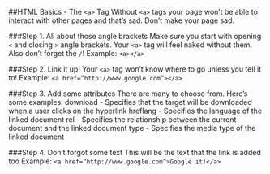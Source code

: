 ##HTML Basics - The `<a>` Tag
Without `<a>` tags your page won’t be able to interact with other pages and that’s sad. Don’t make your page sad.

###Step 1. All about those angle brackets
Make sure you start with opening `<` and closing `>`  angle brackets. Your `<a>` tag will feel naked without them. Also don’t forget the `/`!
Example: `<a></a>`

###Step 2. Link it up!
Your `<a>` tag won’t know where to go unless you tell it to! 
Example:
`<a href=”http://www.google.com”></a>`

###Step 3. Add some attributes
There are many to choose from. Here’s some examples:
download - Specifies that the target will be downloaded when a user clicks on the hyperlink
hreflang - Specifies the language of the linked document
rel - Specifies the relationship between the current document and the linked document
type - Specifies the media type of the linked document

###Step 4. Don’t forgot some text
This will be the text that the link is added too
Example:
`<a href=”http://www.google.com”>Google it!</a>`
